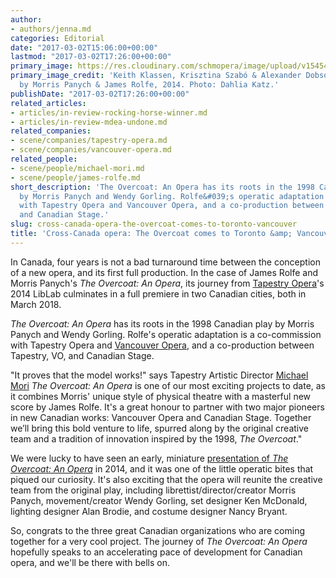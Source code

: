 ```yaml
---
author:
- authors/jenna.md
categories: Editorial
date: "2017-03-02T15:06:00+00:00"
lastmod: "2017-03-02T17:26:00+00:00"
primary_image: https://res.cloudinary.com/schmopera/image/upload/v1545409169/media/webhook-uploads/1488468600188/KL9BI1nJhap3RsMqfNnuS0_r7mjTV-DsU-BF7UZYyBKVld4tjglzmlOeTDBorifsB9jYQFPv1H_AtPVUiBQ8T5HVhEqlIw%3Dw680-h680-c
primary_image_credit: 'Keith Klassen, Krisztina Szabó & Alexander Dobson in The Overcoat
  by Morris Panych & James Rolfe, 2014. Photo: Dahlia Katz.'
publishDate: "2017-03-02T17:26:00+00:00"
related_articles:
- articles/in-review-rocking-horse-winner.md
- articles/in-review-mdea-undone.md
related_companies:
- scene/companies/tapestry-opera.md
- scene/companies/vancouver-opera.md
related_people:
- scene/people/michael-mori.md
- scene/people/james-rolfe.md
short_description: 'The Overcoat: An Opera has its roots in the 1998 Canadian play
  by Morris Panych and Wendy Gorling. Rolfe&#039;s operatic adaptation is a co-commission
  with Tapestry Opera and Vancouver Opera, and a co-production between Tapestry, VO,
  and Canadian Stage.'
slug: cross-canada-opera-the-overcoat-comes-to-toronto-vancouver
title: 'Cross-Canada opera: The Overcoat comes to Toronto &amp; Vancouver'
---
```

In Canada, four years is not a bad turnaround time between the conception of a new opera, and its first full production. In the case of James Rolfe and Morris Panych's *The Overcoat: An Opera*, its journey from [Tapestry Opera](/scene/companies/tapestry-opera/)'s 2014 LibLab culminates in a full premiere in two Canadian cities, both in March 2018. 

*The Overcoat: An Opera* has its roots in the 1998 Canadian play by Morris Panych and Wendy Gorling. Rolfe's operatic adaptation is a co-commission with Tapestry Opera and [Vancouver Opera](/scene/companies/vancouver-opera/), and a co-production between Tapestry, VO, and Canadian Stage.

"It proves that the model works!" says Tapestry Artistic Director [Michael Mori](/scene/people/michael-mori/) *The Overcoat: An Opera* is one of our most exciting projects to date, as it combines Morris' unique style of physical theatre with a masterful new score by James Rolfe. It's a great honour to partner with two major pioneers in new Canadian works: Vancouver Opera and Canadian Stage. Together we’ll bring this bold venture to life, spurred along by the original creative team and a tradition of innovation inspired by the 1998, *The Overcoat*."

We were lucky to have seen an early, miniature [presentation of *The Overcoat: An Opera*](/in-review-tapestry-briefs-booster-shots/) in 2014, and it was one of the little operatic bites that piqued our curiosity. It's also exciting that the opera will reunite the creative team from the original play, including librettist/director/creator Morris Panych, movement/creator Wendy Gorling, set designer Ken McDonald, lighting designer Alan Brodie, and costume designer Nancy Bryant.

So, congrats to the three great Canadian organizations who are coming together for a very cool project. The journey of *The Overcoat: An Opera* hopefully speaks to an accelerating pace of development for Canadian opera, and we'll be there with bells on.